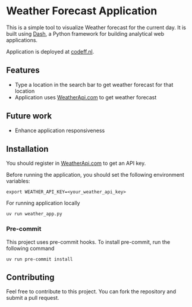 # Weather Forecast Application

This is a simple tool to visualize Weather forecast for the current day. It is built using [Dash](https://dash.plotly.com/), a Python framework for building analytical web applications.

Application is deployed at [codeff.nl](https://www.codeff.nl/apps/weather).

## Features

- Type a location in the search bar to get weather forecast for that location
- Application uses [WeatherApi.com](weatherapi.com) to get weather forecast

## Future work

- Enhance application responsiveness

## Installation

You should register in [WeatherApi.com](weatherapi.com) to get an API key.

Before running the application, you should set the following environment variables:

```
export WEATHER_API_KEY=<your_weather_api_key>
```

For running application locally

```
uv run weather_app.py
```

### Pre-commit

This project uses pre-commit hooks. To install pre-commit, run the following command

```
uv run pre-commit install
```

## Contributing

Feel free to contribute to this project. You can fork the repository and submit a pull request.
